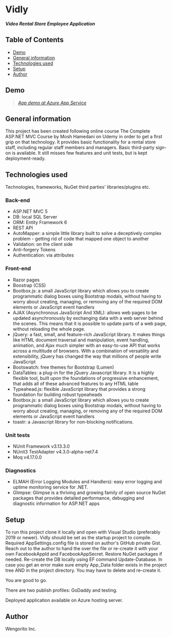 # Vidly
***Video Rental Store Employee Application***

## Table of Contents
* [Demo](#demo)
* [General information](#general-information)
* [Technologies used](#technologies-used)
* [Setup](#setup)
* [Author](#author)

## Demo
>_[App demo at Azure App Service](https://vidly20221108140840.azurewebsites.net/)_

## General information
This project has been created following online course The Complete ASP.NET MVC Course by Mosh Hamedani on Udemy in order to get a first grip on that technology.
It provides basic functionality for a rental store staff, including regular staff members and managers. Basic third-party sign-on is available. 
It still misses few features and unit tests, but is kept deployment-ready.

## Technologies used
Technologies, frameworks, NuGet third parties' libraries/plugins etc.

### Back-end
- ASP.NET MVC 5
- DB: local SQL Server
- ORM: Entity Framework 6
- REST API
- AutoMapper: a simple little library built to solve a deceptively complex problem - getting rid of code that mapped one object to another
- Validation: on the client side
- Anti-forgery Tokens
- Authentication: via attributes

### Front-end
- Razor pages
- Boostrap (CSS)
- Bootbox.js: a small JavaScript library which allows you to create programmatic dialog boxes using Bootstrap modals, without having to worry about creating, managing, or removing any of the required DOM elements or JavaScript event handlers
- AJAX (Asynchronous JavaScript And XML): allows web pages to be updated asynchronously by exchanging data with a web server behind the scenes. This means that it is possible to update parts of a web page, without reloading the whole page.
- jQuery: a fast, small, and feature-rich JavaScript library. It makes things like HTML document traversal and manipulation, event handling, animation, and Ajax much simpler with an easy-to-use API that works across a multitude of browsers. With a combination of versatility and extensibility, jQuery has changed the way that millions of people write JavaScript
- Bootswatch: free themes for Bootstrap (Lumen)
- DataTables: a plug-in for the jQuery Javascript library. It is a highly flexible tool, built upon the foundations of progressive enhancement, that adds all of these advanced features to any HTML table
- Typeahead.js: flexible JavaScript library that provides a strong foundation for building robust typeaheads
- Bootbox.js: a small JavaScript library which allows you to create programmatic dialog boxes using Bootstrap modals, without having to worry about creating, managing, or removing any of the required DOM elements or JavaScript event handlers
- toastr: a Javascript library for non-blocking notifications.

### Unit tests
- NUnit Framework v3.13.3.0
- NUnit3 TestAdapter v4.3.0-alpha-net7.4
- Moq v4.17.0.0

### Diagnostics
- ELMAH (Error Logging Modules and Handlers): easy error logging and uptime monitoring service for .NET.
- Glimpse: Glimpse is a thriving and growing family of open source NuGet packages that provides detailed performance, debugging and diagnostic information for ASP.NET apps

## Setup
To run this project clone it locally and open with Visual Studio (preferably 2019 or newer).
Vidly should be set as the startup project to compile.
Required AppSettings.config file is stored on author's GitHub private Gist.
Reach out to the author to hand the over the file or re-create it with your own FacebookAppId and FacebookAppSecret.
Restore NuGet packages if needed.
Re-create the DB locally using EF command Update-Database. In case you get an error make sure empty App_Data folder exists in the project tree AND in the project directory. You may have to delete and re-create it.

You are good to go.

There are two publish profiles: GoDaddy and testing.

Deployed application available on Azure hosting server.

## Author
Wengorito Inc.

